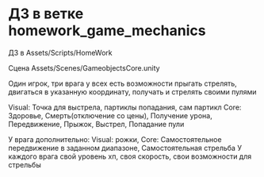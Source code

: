 # ДЗ в ветке homework_game_mechanics

ДЗ в Assets/Scripts/HomeWork

Сцена Assets/Scenes/GameobjectsCore.unity

Один игрок, три врага у всех есть возможности прыгать стрелять, двигаться в указанную координату, получать и стрелять своими пулями

Visual: Точка для выстрела, партиклы попадания, сам партикл
Core: Здоровье, Смерть(отключение со цены), Получение урона, Передвижение, Прыжок, Выстрел, Попадание пули

У врага дополнительно: 
Visual: рожки,
Core: Самостоятельное передвижение в заданном диапазоне, Самостоятельная стрельба
У каждого врага свой уровень хп, своя скорость, свои возможности для стрельбы

